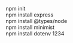 npm init  
npm install express  
npm install @types/node  
npm install minimist  
npm install dotenv  1234
